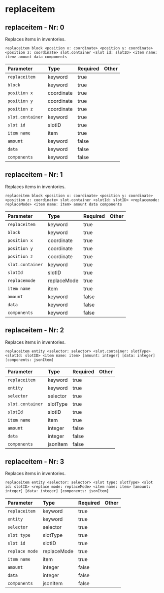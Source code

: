 # replaceitem

## replaceitem - Nr: 0

Replaces items in inventories.

```mcfunction
replaceitem block <position x: coordinate> <position y: coordinate> <position z: coordinate> slot.container <slot id: slotID> <item name: item> amount data components
```

|Parameter|Type|Required|Other|
|:---|:---|:---|:---|
|`replaceitem`|keyword|true||
|`block`|keyword|true||
|`position x`|coordinate|true||
|`position y`|coordinate|true||
|`position z`|coordinate|true||
|`slot.container`|keyword|true||
|`slot id`|slotID|true||
|`item name`|item|true||
|`amount`|keyword|false||
|`data`|keyword|false||
|`components`|keyword|false||



## replaceitem - Nr: 1

Replaces items in inventories.

```mcfunction
replaceitem block <position x: coordinate> <position y: coordinate> <position z: coordinate> slot.container <slotId: slotID> <replacemode: replaceMode> <item name: item> amount data components
```

|Parameter|Type|Required|Other|
|:---|:---|:---|:---|
|`replaceitem`|keyword|true||
|`block`|keyword|true||
|`position x`|coordinate|true||
|`position y`|coordinate|true||
|`position z`|coordinate|true||
|`slot.container`|keyword|true||
|`slotId`|slotID|true||
|`replacemode`|replaceMode|true||
|`item name`|item|true||
|`amount`|keyword|false||
|`data`|keyword|false||
|`components`|keyword|false||



## replaceitem - Nr: 2

Replaces items in inventories.

```mcfunction
replaceitem entity <selector: selector> <slot.container: slotType> <slotId: slotID> <item name: item> [amount: integer] [data: integer] [components: jsonItem]
```

|Parameter|Type|Required|Other|
|:---|:---|:---|:---|
|`replaceitem`|keyword|true||
|`entity`|keyword|true||
|`selector`|selector|true||
|`slot.container`|slotType|true||
|`slotId`|slotID|true||
|`item name`|item|true||
|`amount`|integer|false||
|`data`|integer|false||
|`components`|jsonItem|false||



## replaceitem - Nr: 3

Replaces items in inventories.

```mcfunction
replaceitem entity <selector: selector> <slot type: slotType> <slot id: slotID> <replace mode: replaceMode> <item name: item> [amount: integer] [data: integer] [components: jsonItem]
```

|Parameter|Type|Required|Other|
|:---|:---|:---|:---|
|`replaceitem`|keyword|true||
|`entity`|keyword|true||
|`selector`|selector|true||
|`slot type`|slotType|true||
|`slot id`|slotID|true||
|`replace mode`|replaceMode|true||
|`item name`|item|true||
|`amount`|integer|false||
|`data`|integer|false||
|`components`|jsonItem|false||

